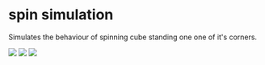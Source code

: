 # spin simulation

Simulates the behaviour of spinning cube standing one one of it's corners.

![](docs/01_pendulum.gif)
![](docs/02_medium_rotation.gif)
![](docs/03_fast_rotation.gif)